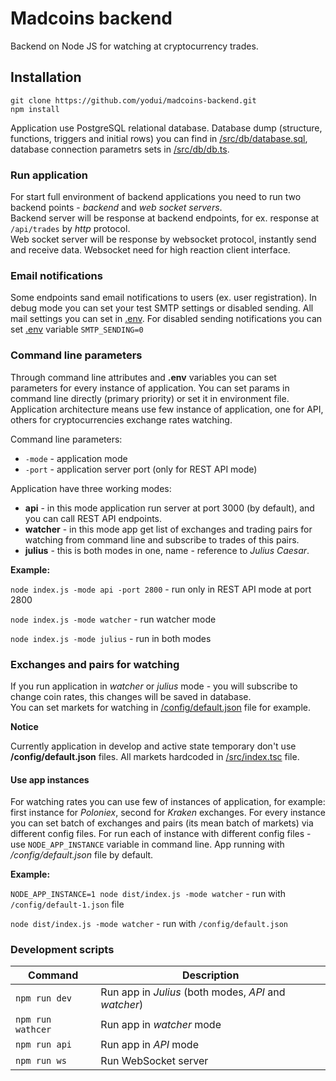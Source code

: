# Madcoins backend
Backend on Node JS for watching at cryptocurrency trades.

## Installation
```
git clone https://github.com/yodui/madcoins-backend.git
npm install
```
Application use PostgreSQL relational database. Database dump (structure, functions, triggers and initial rows) you can find in [/src/db/database.sql](/src/db/database.sql), database connection parametrs sets in [/src/db/db.ts](/src/db/db.ts).

### Run application
For start full environment of backend applications you need to run two backend points - *backend* and *web socket servers*.  
Backend server will be response at backend endpoints, for ex. response at `/api/trades` by *http* protocol.  
Web socket server will be response by websocket protocol, instantly send and receive data. Websocket need for high reaction client interface.

### Email notifications
Some endpoints sand email notifications to users (ex. user registration). In debug mode you can set your test SMTP settings or disabled sending. All mail settings you can set in [.env](/.env). For disabled sending notifications you can set [.env](./.env) variable `SMTP_SENDING=0` 

### Command line parameters

Through command line attributes and **.env** variables you can set parameters for every instance of application. You can set params in command line directly (primary priority) or set it in environment file.
Application architecture means use few instance of application, one for API, others for cryptocurrencies exchange rates watching.

Command line parameters:
- `-mode` - application mode
- `-port` - application server port (only for REST API mode)

Application have three working modes:
* **api** - in this mode application run server at port 3000 (by default), and you can call REST API endpoints.
* **watcher** - in this mode app get list of exchanges and trading pairs for watching from command line and subscribe to trades of this pairs.
* **julius** - this is both modes in one, name - reference to *Julius Caesar*.

**Example:**

`node index.js -mode api -port 2800` - run only in REST API mode at port 2800

`node index.js -mode watcher` - run watcher mode

`node index.js -mode julius` - run in both modes

### Exchanges and pairs for watching

If you run application in *watcher* or *julius* mode - you will subscribe to change coin rates, this changes will be saved in database.     
You can set markets for watching in [/config/default.json](/config/default.json) file for example.

**Notice**

Currently application in develop and active state temporary don't use **/config/default.json** files.
All markets hardcoded in [/src/index.tsc](/src/index.tsc) file.

#### Use app instances

For watching rates you can use few of instances of application, for example: first instance for *Poloniex*, second for *Kraken* exchanges.
For every instance you can set batch of exchanges and pairs (its mean batch of markets) via different config files. For run each of instance with different config files - use `NODE_APP_INSTANCE` variable in command line.
App running with */config/default.json* file by default.

**Example:**

`NODE_APP_INSTANCE=1 node dist/index.js -mode watcher` - run with `/config/default-1.json` file

`node dist/index.js -mode watcher` - run with `/config/default.json`


### Development scripts
| Command | Description |
| --- | --- |
| `npm run dev` | Run app in *Julius* (both modes, *API* and *watcher*) |
| `npm run wathcer` | Run app in *watcher* mode |
| `npm run api` | Run app in *API* mode |
| `npm run ws` | Run WebSocket server |
